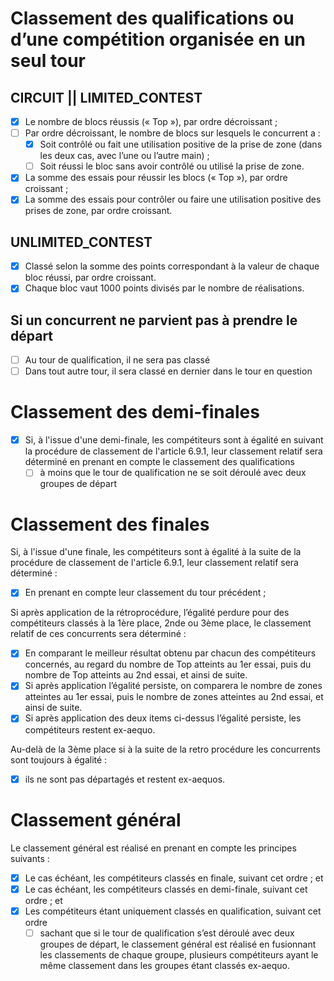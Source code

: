 # Classement des qualifications ou d’une compétition organisée en un seul tour

## CIRCUIT || LIMITED_CONTEST

- [x] Le nombre de blocs réussis (« Top »), par ordre décroissant ;
- [ ] Par ordre décroissant, le nombre de blocs sur lesquels le concurrent a :
    - [x] Soit contrôlé ou fait une utilisation positive de la prise de zone (dans les deux cas, avec l’une ou l’autre main) ;
    - [ ] Soit réussi le bloc sans avoir contrôlé ou utilisé la prise de zone.
- [x] La somme des essais pour réussir les blocs (« Top »), par ordre croissant ;
- [x] La somme des essais pour contrôler ou faire une utilisation positive des prises de zone, par ordre croissant.

## UNLIMITED_CONTEST

- [x] Classé selon la somme des points correspondant à la valeur de chaque bloc réussi, par ordre croissant.
- [x] Chaque bloc vaut 1000 points divisés par le nombre de réalisations.

## Si un concurrent ne parvient pas à prendre le départ

- [ ] Au tour de qualification, il ne sera pas classé
- [ ] Dans tout autre tour, il sera classé en dernier dans le tour en question

# Classement des demi-finales

- [x] Si, à l'issue d'une demi-finale, les compétiteurs sont à égalité en suivant la procédure de classement de l'article 6.9.1, leur classement relatif sera déterminé en prenant en compte le classement des qualifications
    - [ ] à moins que le tour de qualification ne se soit déroulé avec deux groupes de départ

# Classement des finales

Si, à l'issue d'une finale, les compétiteurs sont à égalité à la suite de la procédure de classement de l'article 6.9.1, leur classement relatif sera déterminé :
- [x] En prenant en compte leur classement du tour précédent ;

Si après application de la rétroprocédure, l’égalité perdure pour des compétiteurs classés à la 1ère place, 2nde ou 3ème place, le classement relatif de ces concurrents sera déterminé :
- [x] En comparant le meilleur résultat obtenu par chacun des compétiteurs concernés, au regard du nombre de Top atteints au 1er essai, puis du nombre de Top atteints au 2nd essai, et ainsi de suite.
- [x] Si après application l’égalité persiste, on comparera le nombre de zones atteintes au 1er essai, puis le nombre de zones atteintes au 2nd essai, et ainsi de suite.
- [x] Si après application des deux items ci-dessus l’égalité persiste, les compétiteurs restent ex-aequo.

Au-delà de la 3ème place si à la suite de la retro procédure les concurrents sont toujours à égalité :
- [x] ils ne sont pas départagés et restent ex-aequos.

# Classement général

Le classement général est réalisé en prenant en compte les principes suivants :
- [x] Le cas échéant, les compétiteurs classés en finale, suivant cet ordre ; et
- [x] Le cas échéant, les compétiteurs classés en demi-finale, suivant cet ordre ; et
- [x] Les compétiteurs étant uniquement classés en qualification, suivant cet ordre
    - [ ] sachant que si le tour de qualification s’est déroulé avec deux groupes de départ, le classement général est réalisé en fusionnant les classements de chaque groupe, plusieurs compétiteurs ayant le même classement dans les groupes étant classés ex-aequo.